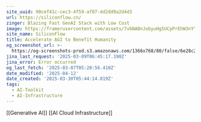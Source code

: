 ```yaml
---
site_uuid: 90cef41c-cec3-4f59-af07-dd2dd9a2d4d3
url: https://siliconflow.cn/
zinger: Blazing Fast GenAI Stack with Low Cost
image: https://framerusercontent.com/assets/7vbNABnJobyuHg5UCpPrEhW3nYY.jpeg
site_name: SiliconFlow
title: Accelerate AGI to Benefit Humanity
og_screenshot_url: >-
  https://og-screenshots-prod.s3.amazonaws.com/1366x768/80/false/6e28c20c2a9331520db6e344bbb9afec93f65412fbae2636bfb19c171b40db8a.jpeg
jina_last_request: '2025-03-09T06:45:17.190Z'
jina_error: Error occurred
og_last_fetch: '2025-03-07T05:20:56.410Z'
date_modified: '2025-04-12'
date_created: '2025-03-30T05:44:14.819Z'
tags:
  - AI-Toolkit
  - AI-Infrastructure
---
```


















































































[[Generative AI]] [[AI Cloud Infrastructure]]
